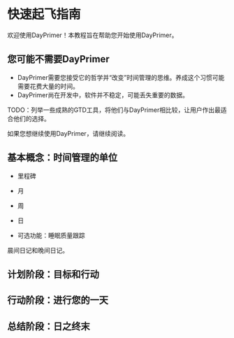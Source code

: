 # 快速起飞指南

欢迎使用DayPrimer！本教程旨在帮助您开始使用DayPrimer。

## 您可能不需要DayPrimer

- DayPrimer需要您接受它的哲学并“改变”时间管理的思维。养成这个习惯可能需要花费大量的时间。
- DayPrimer尚在开发中，软件并不稳定，可能丢失重要的数据。

TODO：列举一些成熟的GTD工具，将他们与DayPrimer相比较，让用户作出最适合他们的选择。

如果您想继续使用DayPrimer，请继续阅读。

## 基本概念：时间管理的单位

- 里程碑
- 月
- 周
- 日

- 可选功能：睡眠质量跟踪

晨间日记和晚间日记。

## 计划阶段：目标和行动

## 行动阶段：进行您的一天

## 总结阶段：日之终末
